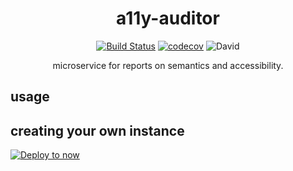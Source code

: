 <div align="center">

# a11y-auditor

[![Build Status](https://travis-ci.org/atilafassina/a11y-auditor.svg?branch=master)](https://travis-ci.org/atilafassina/a11y-auditor) [![codecov](https://codecov.io/gh/atilafassina/a11y-auditor/branch/master/graph/badge.svg)](https://codecov.io/gh/atilafassina/a11y-auditor) ![David](https://img.shields.io/david/atilafassina/a11y-auditor.svg)

microservice for reports on semantics and accessibility.

</div>

## usage

## creating your own instance

[![Deploy to now](https://deploy.now.sh/static/button.svg)](https://deploy.now.sh/?repo=https://github.com/atilafassina/a11y-auditor?docker=true)
